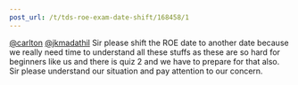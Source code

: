 ```yaml
---
post_url: /t/tds-roe-exam-date-shift/168458/1
---
```

[@carlton](/u/carlton) [@jkmadathil](/u/jkmadathil) Sir please shift the ROE date to another date because we really need time to understand all these stuffs as these are so hard for beginners like us and there is quiz 2 and we have to prepare for that also.  
Sir please understand our situation and pay attention to our concern.